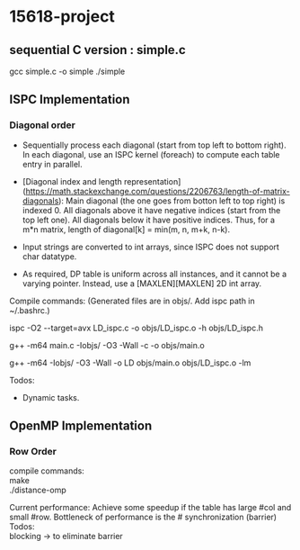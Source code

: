 # 15618-project

## sequential C version : simple.c
gcc simple.c -o simple
./simple

## ISPC Implementation

### Diagonal order

- Sequentially process each diagonal (start from top left to bottom right). In each diagonal, use an ISPC kernel (foreach) to compute each table entry in parallel.

- [Diagonal index and length representation] (https://math.stackexchange.com/questions/2206763/length-of-matrix-diagonals): Main diagonal (the one goes from botton left to top right) is indexed 0. All diagonals above it have negative indices (start from the top left one). All diagonals below it have positive indices. Thus, for a m*n matrix, length of diagonal[k] = min(m, n, m+k, n-k).

- Input strings are converted to int arrays, since ISPC does not support char datatype. 

- As required, DP table is uniform across all instances, and it cannot be a varying pointer. Instead, use a [MAXLEN][MAXLEN] 2D int array.

Compile commands: (Generated files are in objs/. Add ispc path in ~/.bashrc.)

ispc -O2 --target=avx LD_ispc.c -o objs/LD_ispc.o -h objs/LD_ispc.h

g++ -m64 main.c -Iobjs/ -O3 -Wall -c -o objs/main.o

g++ -m64 -Iobjs/ -O3 -Wall -o LD objs/main.o objs/LD_ispc.o -lm

Todos:
- Dynamic tasks.

## OpenMP Implementation
### Row Order
compile commands:  
make  
./distance-omp  

Current performance: Achieve some speedup if the table has large #col and small #row. Bottleneck of performance is the # synchronization (barrier)  
Todos:  
blocking -> to eliminate barrier  
